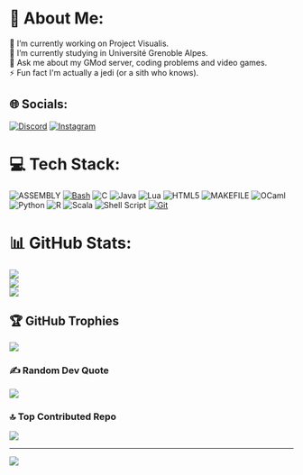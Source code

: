# 💫 About Me:
🔭 I’m currently working on Project Visualis.<br>🌱 I’m currently studying in Université Grenoble Alpes.<br>💬 Ask me about my GMod server, coding problems and video games.<br>⚡ Fun fact I'm actually a jedi (or a sith who knows).


## 🌐 Socials:
[![Discord](https://img.shields.io/badge/Discord-%237289DA.svg?logo=discord&logoColor=white)](https://discord.gg/ray.vox) [![Instagram](https://img.shields.io/badge/Instagram-%23E4405F.svg?logo=Instagram&logoColor=white)](https://instagram.com/ya.maxence.vigilance) 

# 💻 Tech Stack:
![ASSEMBLY](https://img.shields.io/badge/_-ASM-6E4C13.svg?style=for-the-badge) [![Bash](https://img.shields.io/badge/Bash-4EAA25?style=for-the-badge&logo=gnubash&logoColor=fff)](#) ![C](https://img.shields.io/badge/c-%2300599C.svg?style=for-the-badge&logo=c&logoColor=white) ![Java](https://img.shields.io/badge/java-%23ED8B00.svg?style=for-the-badge&logo=openjdk&logoColor=white) ![Lua](https://img.shields.io/badge/lua-%232C2D72.svg?style=for-the-badge&logo=lua&logoColor=white) ![HTML5](https://img.shields.io/badge/html5-%23E34F26.svg?style=for-the-badge&logo=html5&logoColor=white) ![MAKEFILE](https://img.shields.io/badge/_-MAKEFILE-427819.svg?style=for-the-badge) ![OCaml](https://img.shields.io/badge/OCaml-%23E98407.svg?style=for-the-badge&logo=ocaml&logoColor=white) ![Python](https://img.shields.io/badge/python-3670A0?style=for-the-badge&logo=python&logoColor=ffdd54) ![R](https://img.shields.io/badge/r-%23276DC3.svg?style=for-the-badge&logo=r&logoColor=white) ![Scala](https://img.shields.io/badge/scala-%23DC322F.svg?style=for-the-badge&logo=scala&logoColor=white) ![Shell Script](https://img.shields.io/badge/shell_script-%23121011.svg?style=for-the-badge&logo=gnu-bash&logoColor=white) [![Git](https://img.shields.io/badge/Git-F05032?style=for-the-badge&logo=git&logoColor=fff)](#)
# 📊 GitHub Stats:
![](https://github-readme-stats.vercel.app/api?username=RayVoxYT&theme=dark&hide_border=false&include_all_commits=true&count_private=false)<br/>
![](https://github-readme-streak-stats.herokuapp.com/?user=RayVoxYT&theme=dark&hide_border=false)<br/>
![](https://github-readme-stats.vercel.app/api/top-langs/?username=RayVoxYT&theme=dark&hide_border=false&include_all_commits=true&count_private=false&layout=compact)

## 🏆 GitHub Trophies
![](https://github-profile-trophy.vercel.app/?username=RayVoxYT&theme=radical&no-frame=false&no-bg=true&margin-w=4)

### ✍️ Random Dev Quote
![](https://quotes-github-readme.vercel.app/api?type=horizontal&theme=radical)

### 🔝 Top Contributed Repo
![](https://github-contributor-stats.vercel.app/api?username=RayVoxYT&limit=5&theme=dark&combine_all_yearly_contributions=true)

---
[![](https://visitcount.itsvg.in/api?id=RayVoxYT&icon=3&color=4)](https://visitcount.itsvg.in)

<!-- Proudly created with GPRM ( https://gprm.itsvg.in ) -->
